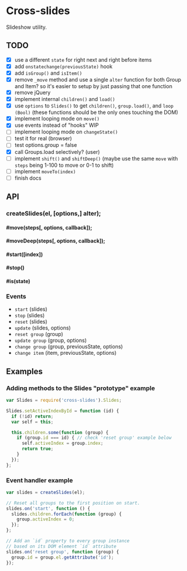 # Cross-slides

Slideshow utility.

## TODO

- [x] use a different `state` for right next and right before items
- [x] add `onstatechange(previousState)` hook  
- [x] add `isGroup()` and `isItem()`
- [x] remove `_move` method and use a single `alter` function for both Group and Item? so it's easier to setup by just passing that one function
- [x] remove jQuery
- [x] implement internal `children()` and `load()`
- [x] use `options` to `Slides()` to get `children()`, `group.load()`, and `loop (Bool)` (these functions should be the only ones touching the DOM)
- [x] implement looping mode on `move()`
- [x] use events instead of "hooks" WIP
- [ ] implement looping mode on `changeState()`
- [ ] test it for real (browser)
- [ ] test options.group = false
- [x] call Groups.load selectively? (user)
- [ ] implement `shift()` and `shiftDeep()` (maybe use the same `move` with `steps` being 1-100 to move or 0-1 to shift)
- [ ] implement `moveTo(index)`
- [ ] finish docs

## API

### createSlides(el, [options,] alter);

#### #move(steps[, options, callback]);
#### #moveDeep(steps[, options, callback]);
#### #start([index])
#### #stop()
#### #is(state)

### Events

- `start` (slides)
- `stop` (slides)
- `reset` (slides)
- `update` (slides, options)
- `reset group` (group)
- `update group` (group, options)
- `change group` (group, previousState, options)
- `change item` (item, previousState, options)

## Examples

### Adding methods to the Slides "prototype" example

```js
var Slides = require('cross-slides').Slides;

Slides.setActiveIndexById = function (id) {
  if (!id) return;
  var self = this;

  this.children.some(function (group) {
    if (group.id === id) { // check 'reset group' example below
      self.activeIndex = group.index;
      return true;
    }
  });
};
```

### Event handler example

```js
var slides = createSlides(el);

// Reset all groups to the first position on start.
slides.on('start', function () {
  slides.children.forEach(function (group) {
    group.activeIndex = 0;
  });
};

// Add an `id` property to every group instance 
// based on its DOM element `id` attribute
slides.on('reset group', function (group) {
  group.id = group.el.getAttribute('id');
});
```
